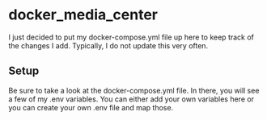 # docker_media_center

I just decided to put my docker-compose.yml file up here to keep track 
of the changes I add.  Typically, I do not update this very often.

## Setup

Be sure to take a look at the docker-compose.yml file.  In there, you 
will see a few of my .env variables.  You can either add your own 
variables here or you can create your own .env file and map those.
